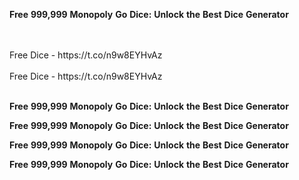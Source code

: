 <strong>Free</strong> <strong>999,999</strong> <strong>Monopoly</strong> <strong>Go</strong> <strong>Dice:</strong> <strong>Unlock</strong> <strong>the</strong> <strong>Best</strong> <strong>Dice</strong> <strong>Generator</strong>

<br>
<br>Free Dice - https://t.co/n9w8EYHvAz
<br>
<br>Free Dice - https://t.co/n9w8EYHvAz
<br>
<br>

<strong>Free</strong> <strong>999,999</strong> <strong>Monopoly</strong> <strong>Go</strong> <strong>Dice:</strong> <strong>Unlock</strong> <strong>the</strong> <strong>Best</strong> <strong>Dice</strong> <strong>Generator</strong>

<strong>Free</strong> <strong>999,999</strong> <strong>Monopoly</strong> <strong>Go</strong> <strong>Dice:</strong> <strong>Unlock</strong> <strong>the</strong> <strong>Best</strong> <strong>Dice</strong> <strong>Generator</strong>

<strong>Free</strong> <strong>999,999</strong> <strong>Monopoly</strong> <strong>Go</strong> <strong>Dice:</strong> <strong>Unlock</strong> <strong>the</strong> <strong>Best</strong> <strong>Dice</strong> <strong>Generator</strong>

<strong>Free</strong> <strong>999,999</strong> <strong>Monopoly</strong> <strong>Go</strong> <strong>Dice:</strong> <strong>Unlock</strong> <strong>the</strong> <strong>Best</strong> <strong>Dice</strong> <strong>Generator</strong>
